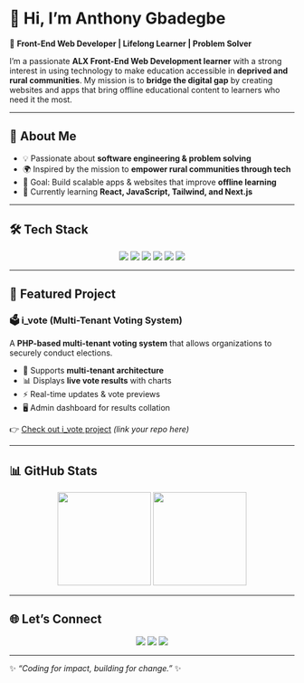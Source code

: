 # 👋 Hi, I’m Anthony Gbadegbe  

🚀 **Front-End Web Developer | Lifelong Learner | Problem Solver**  

I’m a passionate **ALX Front-End Web Development learner** with a strong interest in using technology to make education accessible in **deprived and rural communities**. My mission is to **bridge the digital gap** by creating websites and apps that bring offline educational content to learners who need it the most.  

---

## 🌟 About Me  
- 💡 Passionate about **software engineering & problem solving**  
- 🌍 Inspired by the mission to **empower rural communities through tech**  
- 🎯 Goal: Build scalable apps & websites that improve **offline learning**  
- 🌱 Currently learning **React, JavaScript, Tailwind, and Next.js**  

---

## 🛠️ Tech Stack  
<p align="center">
  <img src="https://img.shields.io/badge/HTML5-orange?style=for-the-badge&logo=html5&logoColor=white"/>
  <img src="https://img.shields.io/badge/CSS3-blue?style=for-the-badge&logo=css3&logoColor=white"/>
  <img src="https://img.shields.io/badge/JavaScript-yellow?style=for-the-badge&logo=javascript&logoColor=black"/>
  <img src="https://img.shields.io/badge/React-61DAFB?style=for-the-badge&logo=react&logoColor=black"/>
  <img src="https://img.shields.io/badge/TailwindCSS-38B2AC?style=for-the-badge&logo=tailwind-css&logoColor=white"/>
  <img src="https://img.shields.io/badge/GitHub-181717?style=for-the-badge&logo=github&logoColor=white"/>
</p>  

---

## 📌 Featured Project  

### 🗳️ **i_vote (Multi-Tenant Voting System)**  
A **PHP-based multi-tenant voting system** that allows organizations to securely conduct elections.  
- 🔐 Supports **multi-tenant architecture**  
- 📊 Displays **live vote results** with charts  
- ⚡ Real-time updates & vote previews  
- 🖥️ Admin dashboard for results collation  

👉 [Check out i_vote project](#) *(link your repo here)*  

---

## 📊 GitHub Stats  

<p align="center">
  <img src="https://github-readme-stats.vercel.app/api?username=Anthony-Gbadegbe&show_icons=true&theme=radical" height="165"/>
  <img src="https://github-readme-stats.vercel.app/api/top-langs/?username=Anthony-Gbadegbe&layout=compact&theme=radical" height="165"/>
</p>  

---

## 🌐 Let’s Connect  
<p align="center">
  <a href="https://www.linkedin.com/in/anthony-gbadegbe/"><img src="https://img.shields.io/badge/LinkedIn-blue?style=for-the-badge&logo=linkedin&logoColor=white"/></a>
  <a href="mailto:youremail@example.com"><img src="https://img.shields.io/badge/Email-D14836?style=for-the-badge&logo=gmail&logoColor=white"/></a>
  <a href="https://github.com/Anthony-Gbadegbe"><img src="https://img.shields.io/badge/GitHub-100000?style=for-the-badge&logo=github&logoColor=white"/></a>
</p>  

---

✨ *“Coding for impact, building for change.”* ✨  

